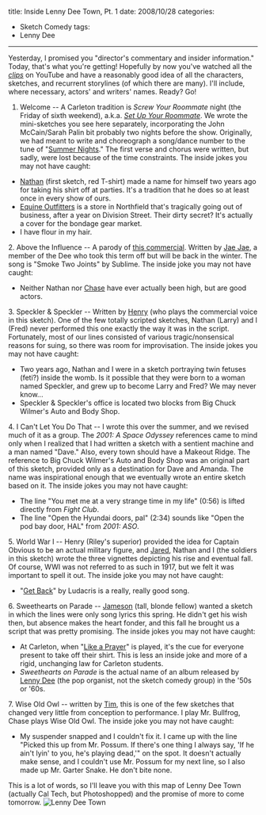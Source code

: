 title: Inside Lenny Dee Town, Pt. 1
date: 2008/10/28
categories:
- Sketch Comedy
tags:
- Lenny Dee
---
Yesterday, I promised you "director's commentary and insider information." Today, that's what you're getting! Hopefully by now you've watched all the <em><a href="http://www.youtube.com/user/LennyDeeVideo">clips</a></em> on YouTube and have a reasonably good idea of all the characters, sketches, and recurrent storylines (of which there are many). I'll include, where necessary, actors' and writers' names. Ready? Go!

1. Welcome -- A Carleton tradition is <em>Screw Your Roommate</em> night (the Friday of sixth weekend), a.k.a. <em><a href="http://apps.carleton.edu/campus/shout/?story_id=346247">Set Up Your Roommate</a></em>. We wrote the mini-sketches you see here separately, incorporating the John McCain/Sarah Palin bit probably two nights before the show. Originally, we had meant to write and choreograph a song/dance number to the tune of "<a href="http://www.youtube.com/watch?v=blcvkFqeKac">Summer Nights</a>." The first verse and chorus were written, but sadly, were lost because of the time constraints. The inside jokes you may not have caught:
<ul>
	<li><a href="http://lennydee.wordpress.com/members/n1381200156_30407598_451/">Nathan</a> (first sketch, red T-shirt) made a name for himself two years ago for taking his shirt off at parties. It's a tradition that he does so at least once in every show of ours.</li>
	<li><a href="http://equineoutfittersonline.com/">Equine Outfitters</a> is a store in Northfield that's tragically going out of business, after a year on Division Street. Their dirty secret? It's actually a cover for the bondage gear market.</li>
	<li>I have flour in my hair.</li>
</ul>
2. Above the Influence -- A parody of <a href="http://www.youtube.com/watch?v=k5q_cAEBmsw">this commercial</a>. Written by <a href="http://lennydee.wordpress.com/members/n19102296_30346997_761/">Jae Jae</a>, a member of the Dee who took this term off but will be back in the winter. The song is "Smoke Two Joints" by Sublime. The inside joke you may not have caught:
<ul>
	<li>Neither Nathan nor <a href="http://lennydee.wordpress.com/members/n19102042_30812236_642/">Chase</a> have ever actually been high, but are good actors.</li>
</ul>
3. Speckler &amp; Speckler -- Written by <a href="http://lennydee.wordpress.com/members/n1447710247_30201333_8862/">Henry</a> (who plays the commercial voice in this sketch). One of the few totally scripted sketches, Nathan (Larry) and I (Fred) never performed this one exactly the way it was in the script. Fortunately, most of our lines consisted of various tragic/nonsensical reasons for suing, so there was room for improvisation. The inside jokes you may not have caught:
<ul>
	<li>Two years ago, Nathan and I were in a sketch portraying twin fetuses (feti?) inside the womb. Is it possible that they were born to a woman named Speckler, and grew up to become Larry and Fred? We may never know...</li>
	<li>Speckler &amp; Speckler's office is located two blocks from Big Chuck Wilmer's Auto and Body Shop.</li>
</ul>
4. I Can't Let You Do That -- I wrote this over the summer, and we revised much of it as a group. The <em>2001: A Space Odyssey</em> references came to mind only when I realized that I had written a sketch with a sentient machine and a man named "Dave." Also, every town should have a Makeout Ridge. The reference to Big Chuck Wilmer's Auto and Body Shop was an original part of this sketch, provided only as a destination for Dave and Amanda. The name was inspirational enough that we eventually wrote an entire sketch based on it. The inside jokes you may not have caught:
<ul>
	<li>The line "You met me at a very strange time in my life" (0:56) is lifted directly from <em>Fight Club</em>.</li>
	<li>The line "Open the Hyundai doors, pal" (2:34) sounds like "Open the pod bay door, HAL" from <em>2001: ASO</em>.</li>
</ul>
5. World War I -- Henry (Riley's superior) provided the idea for Captain Obvious to be an actual military figure, and <a href="http://lennydee.wordpress.com/members/n1556190003_30022138_5027/">Jared</a>, Nathan and I (the soldiers in this sketch) wrote the three vignettes depicting his rise and eventual fall. Of course, WWI was not referred to as such in 1917, but we felt it was important to spell it out. The inside joke you may not have caught:
<ul>
	<li>"<a href="http://www.youtube.com/watch?v=wJeZe50ut5A">Get Back</a>" by Ludacris is a really, really good song.</li>
</ul>
6. Sweethearts on Parade -- <a href="http://lennydee.wordpress.com/members/n1447710247_30201332_8541/">Jameson</a> (tall, blonde fellow) wanted a sketch in which the lines were only song lyrics this spring. He didn't get his wish then, but absence makes the heart fonder, and this fall he brought us a script that was pretty promising. The inside jokes you may not have caught:
<ul>
	<li>At Carleton, when "<a href="http://www.youtube.com/watch?v=gKMHtcZ7dAQ">Like a Prayer</a>" is played, it's the cue for everyone present to take off their shirt. This is less an inside joke and more of a rigid, unchanging law for Carleton students.</li>
	<li><em>Sweethearts on Parade</em> is the actual name of an album released by <a href="http://en.wikipedia.org/wiki/Lenny_dee">Lenny Dee</a> (the pop organist, not the sketch comedy group) in the '50s or '60s.</li>
</ul>
7. Wise Old Owl -- written by <a href="http://lennydee.wordpress.com/members/dsc01534/">Tim</a>, this is one of the few sketches that changed very little from conception to performance. I play Mr. Bullfrog, Chase plays Wise Old Owl. The inside joke you may not have caught:
<ul>
	<li>My suspender snapped and I couldn't fix it. I came up with the line "Picked this up from Mr. Possum. If there's one thing I always say, 'If he ain't lyin' to you, he's playing dead,'" on the spot. It doesn't actually make sense, and I couldn't use Mr. Possum for my next line, so I also made up Mr. Garter Snake. He don't bite none.</li>
</ul>
This is a lot of words, so I'll leave you with this map of Lenny Dee Town (actually Cal Tech, but Photoshopped) and the promise of more to come tomorrow.

<img alt="Lenny Dee Town" src="## assets ##/2008/10/lennydeetown.jpg">